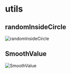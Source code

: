 # utils

## randomInsideCircle
![randomInsideCircle](https://farm2.staticflickr.com/1533/24264006632_11c626781f_o_d.gif)

## SmoothValue
![SmoothValue](https://farm2.staticflickr.com/1621/24289689721_4f4c1b1e00_o_d.gif)
